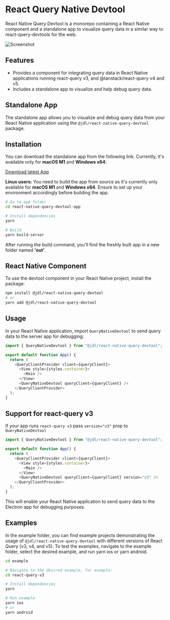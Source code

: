 # React Query Native Devtool

React Native Query Devtool is a monorepo containing a React Native component and a standalone app to visualize query data in a similar way to react-query-devtools for the web.

![Screenshot](https://github.com/jossydeleon/react-native-query-devtool-monorepo/assets/25192002/981f444f-4a27-4d41-8a95-bab861d7edab)

## Features

- Provides a component for integrating query data in React Native applications running react-query v3, and @tanstack/react-query v4 and v5.
- Includes a standalone app to visualize and help debug query data.

## Standalone App

The standalone app allows you to visualize and debug query data from your React Native application using the `@jdl/react-native-query-devtool` package.

## Installation

You can download the standalone app from the following link. Currently, it's available only for **macOS M1** and **Windows x64**:

[Download latest App](https://github.com/jossydeleon/react-native-query-devtool-monorepo/releases)

**Linux users:** You need to build the app from source as it's currently only available for **macOS M1** and **Windows x64**. Ensure to set up your environment accordingly before building the app.

```bash
# Go to app folder
cd react-native-query-devtool-app

# Install dependencies
yarn

# Build
yarn build-server
```

After running the build command, you'll find the freshly built app in a new folder named **'out'**.

## React Native Component

To use the devtool component in your React Native project, install the package:

```bash
npm install @jdl/react-native-query-devtool
# or
yarn add @jdl/react-native-query-devtool
```

## Usage

In your React Native application, import `QueryNativeDevtool` to send query data to the server app for debugging:

```javascript
import { QueryNativeDevtool } from "@jdl/react-native-query-devtool";

export default function App() {
  return (
    <QueryClientProvider client={queryClient}>
      <View style={styles.container}>
        <Main />
      </View>
      <QueryNativeDevtool queryClient={queryClient} />
    </QueryClientProvider>
  );
}
```

## Support for react-query v3

If your app runs `react-query v3` pass `version="v3"` prop to `QueryNativeDevtool`

```javascript
import { QueryNativeDevtool } from "@jdl/react-native-query-devtool";

export default function App() {
  return (
    <QueryClientProvider client={queryClient}>
      <View style={styles.container}>
        <Main />
      </View>
      <QueryNativeDevtool queryClient={queryClient} version="v3" />
    </QueryClientProvider>
  );
}
```

This will enable your React Native application to send query data to the Electron app for debugging purposes.

## Examples

In the example folder, you can find example projects demonstrating the usage of `@jdl/react-native-query-devtool` with different versions of React Query (v3, v4, and v5). To test the examples, navigate to the example folder, select the desired example, and run yarn ios or yarn android.

```bash
cd example

# Navigate to the desired example, for example:
cd react-query-v3

# Install dependencies
yarn

# Run example
yarn ios
# or
yarn android
```
